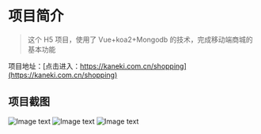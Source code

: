 # 项目简介

> 这个 H5 项目，使用了 Vue+koa2+Mongodb 的技术，完成移动端商城的基本功能

项目地址：[点击进入：https://kaneki.com.cn/shopping](https://kaneki.com.cn/shopping)

## 项目截图

![Image text](https://kaneki.com.cn/resource/desc1.png)
![Image text](https://kaneki.com.cn/resource/desc2.png)
![Image text](https://kaneki.com.cn/resource/desc3.png)
